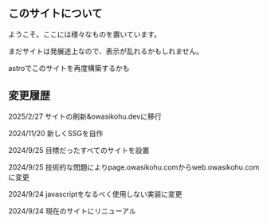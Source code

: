 ## このサイトについて
ようこそ。ここには様々なものを置いています。

まだサイトは発展途上なので、表示が乱れるかもしれません。

astroでこのサイトを再度構築するかも

## 変更履歴

2025/2/27 サイトの刷新&owasikohu.devに移行

2024/11/20 新しくSSGを自作

2024/9/25 目標だったすべてのサイトを設置

2024/9/25 技術的な問題によりpage.owasikohu.comからweb.owasikohu.comに変更

2024/9/24 javascriptをなるべく使用しない実装に変更

2024/9/24 現在のサイトにリニューアル

